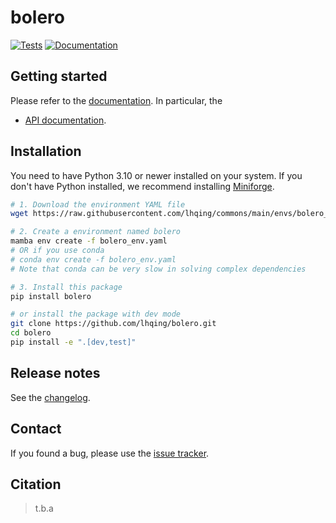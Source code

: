 # bolero

[![Tests][badge-tests]][link-tests]
[![Documentation][badge-docs]][link-docs]

[badge-tests]: https://img.shields.io/github/actions/workflow/status/lhqing/bolero/test.yaml?branch=main
[link-tests]: https://github.com/lhqing/bolero/actions/workflows/test.yml
[badge-docs]: https://img.shields.io/readthedocs/bolero

## Getting started

Please refer to the [documentation][link-docs]. In particular, the

-   [API documentation][link-api].

## Installation

You need to have Python 3.10 or newer installed on your system. If you don't have
Python installed, we recommend installing [Miniforge](https://github.com/conda-forge/miniforge).

```bash
# 1. Download the environment YAML file
wget https://raw.githubusercontent.com/lhqing/commons/main/envs/bolero_env.yaml

# 2. Create a environment named bolero
mamba env create -f bolero_env.yaml
# OR if you use conda
# conda env create -f bolero_env.yaml
# Note that conda can be very slow in solving complex dependencies

# 3. Install this package
pip install bolero

# or install the package with dev mode
git clone https://github.com/lhqing/bolero.git
cd bolero
pip install -e ".[dev,test]"
```

## Release notes

See the [changelog][changelog].

## Contact

If you found a bug, please use the [issue tracker][issue-tracker].

## Citation

> t.b.a

[scverse-discourse]: https://discourse.scverse.org/
[issue-tracker]: https://github.com/lhqing/bolero/issues
[changelog]: https://bolero.readthedocs.io/latest/changelog.html
[link-docs]: https://bolero.readthedocs.io
[link-api]: https://bolero.readthedocs.io/latest/api.html
